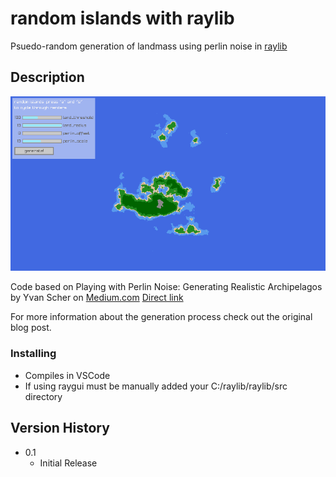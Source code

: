 # random islands with raylib

Psuedo-random generation of landmass using perlin noise in [raylib](https://github.com/raysan5/raylib)

## Description

![screenshot.png](https://github.com/jmcrafty/random-islands-with-raylib/blob/main/screenshot.png?raw=true)

Code based on Playing with Perlin Noise: Generating Realistic Archipelagos by Yvan Scher on [Medium.com](https://medium.com/@yvanscher/playing-with-perlin-noise-generating-realistic-archipelagos-b59f004d8401)
[Direct link](https://yvanscher.com/2017-11-07_Playing-with-Perlin-Noise--Generating-Realistic-Archipelagos-b59f004d8401.html)

For more information about the generation process check out the original blog post.

### Installing

* Compiles in VSCode
* If using raygui must be manually added your C:/raylib/raylib/src directory

## Version History

* 0.1
    * Initial Release
